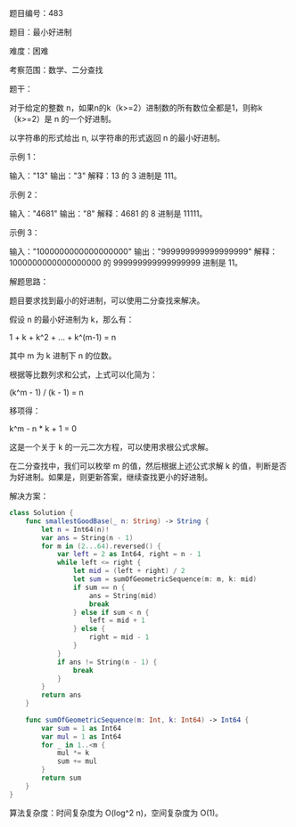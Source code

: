 题目编号：483

题目：最小好进制

难度：困难

考察范围：数学、二分查找

题干：

对于给定的整数 n，如果n的k（k>=2）进制数的所有数位全都是1，则称k（k>=2）是 n 的一个好进制。

以字符串的形式给出 n, 以字符串的形式返回 n 的最小好进制。

示例 1：

输入："13"
输出："3"
解释：13 的 3 进制是 111。

示例 2：

输入："4681"
输出："8"
解释：4681 的 8 进制是 11111。

示例 3：

输入："1000000000000000000"
输出："999999999999999999"
解释：1000000000000000000 的 999999999999999999 进制是 11。

解题思路：

题目要求找到最小的好进制，可以使用二分查找来解决。

假设 n 的最小好进制为 k，那么有：

1 + k + k^2 + ... + k^(m-1) = n

其中 m 为 k 进制下 n 的位数。

根据等比数列求和公式，上式可以化简为：

(k^m - 1) / (k - 1) = n

移项得：

k^m - n * k + 1 = 0

这是一个关于 k 的一元二次方程，可以使用求根公式求解。

在二分查找中，我们可以枚举 m 的值，然后根据上述公式求解 k 的值，判断是否为好进制。如果是，则更新答案，继续查找更小的好进制。

解决方案：

```swift
class Solution {
    func smallestGoodBase(_ n: String) -> String {
        let n = Int64(n)!
        var ans = String(n - 1)
        for m in (2...64).reversed() {
            var left = 2 as Int64, right = n - 1
            while left <= right {
                let mid = (left + right) / 2
                let sum = sumOfGeometricSequence(m: m, k: mid)
                if sum == n {
                    ans = String(mid)
                    break
                } else if sum < n {
                    left = mid + 1
                } else {
                    right = mid - 1
                }
            }
            if ans != String(n - 1) {
                break
            }
        }
        return ans
    }
    
    func sumOfGeometricSequence(m: Int, k: Int64) -> Int64 {
        var sum = 1 as Int64
        var mul = 1 as Int64
        for _ in 1..<m {
            mul *= k
            sum += mul
        }
        return sum
    }
}
```

算法复杂度：时间复杂度为 O(log^2 n)，空间复杂度为 O(1)。